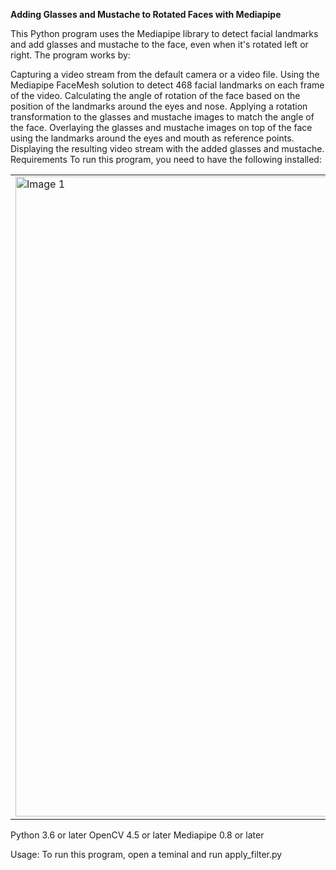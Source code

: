 **Adding Glasses and Mustache to Rotated Faces with Mediapipe**

This Python program uses the Mediapipe library to detect facial landmarks and add glasses and mustache to the face, even when it's rotated left or right. The program works by:

Capturing a video stream from the default camera or a video file.
Using the Mediapipe FaceMesh solution to detect 468 facial landmarks on each frame of the video.
Calculating the angle of rotation of the face based on the position of the landmarks around the eyes and nose.
Applying a rotation transformation to the glasses and mustache images to match the angle of the face.
Overlaying the glasses and mustache images on top of the face using the landmarks around the eyes and mouth as reference points.
Displaying the resulting video stream with the added glasses and mustache.
Requirements
To run this program, you need to have the following installed:
<table>
  <tr>
    <td><img src="https://user-images.githubusercontent.com/114035408/235405259-18edf1ed-ffe4-4fe7-a3c3-628014028868.jpg" alt="Image 1" width="1024" height="1024"></td>
    <td><img src="https://user-images.githubusercontent.com/114035408/235405264-2224fc4f-4819-4d71-b1a7-c4402175337a.jpg" alt="Image 2" width="1024" height="1024"></td>
    <td><img src="https://user-images.githubusercontent.com/114035408/235405270-6a914251-20c8-4626-868d-01c6f07e0e57.jpg" alt="Image 3" width="1024" height="1024"></td>
    <td><img src="https://user-images.githubusercontent.com/114035408/235405273-a365a7b1-bdba-422d-9590-1b93f18375bd.jpg" alt="Image 3" width="1024" height="1024"></td>
  </tr>
</table>

Python 3.6 or later
OpenCV 4.5 or later
Mediapipe 0.8 or later


Usage:
To run this program, open a teminal and run apply_filter.py

